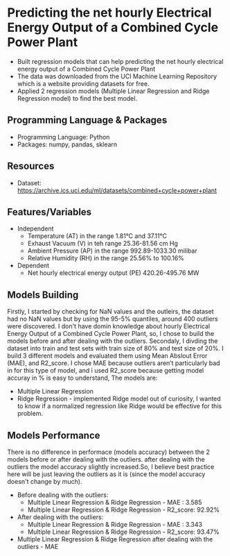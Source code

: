 # Predicting the net hourly Electrical Energy Output of a Combined Cycle Power Plant
* Built regression models that can help predicting the net hourly electrical energy output of a Combined Cycle Power Plant
* The data was downloaded from the UCI Machine Learning Repository which is a website providing datasets for free.
* Applied 2 regression models (Multiple Linear Regression and Ridge Regression model) to find the best model.

## Programming Language & Packages
* Programming Language: Python
* Packages: numpy, pandas, sklearn

## Resources
* Dataset: https://archive.ics.uci.edu/ml/datasets/combined+cycle+power+plant

## Features/Variables
* Independent
  * Temperature (AT) in the range 1.81°C and 37.11°C
  * Exhaust Vacuum (V) in teh range 25.36-81.56 cm Hg
  * Ambient Pressure (AP) in the range 992.89-1033.30 milibar
  * Relative Humidity (RH) in the range 25.56% to 100.16%
* Dependent
  * Net hourly electrical energy output (PE) 420.26-495.76 MW

## Models Building
Firstly, I started by checking for NaN values and the outleirs, the dataset had no NaN values but by using the 95-5% quantiles, around 400 outliers were discovered. I don't have domin knowledge about hourly Electrical Energy Output of a Combined Cycle Power Plant, so, I chose to build the models before and after dealing with the outliers. Secondaly, I divding the dataset into train and test sets with train size of 80% and test size of 20%. I build 3 different models and evaluated them using Mean Abslout Error (MAE), and R2_score. I chose MAE because outliers aren’t particularly bad in for this type of model, and i used R2_score because getting model accuray in % is easy to understand, The models are:

* Multiple Linear Regression
* Ridge Regression - implemented Ridge model out of curiosity, I wanted to know if a normalized regression like Ridge would be effective for this problem.

## Models Performance
There is no difference in performace (models accuracy) between the 2 models before or after dealing with the outliers. after dealing with the outliers the model accuracy slightly increased.So, I believe best practice here will be just leaving the outliers as it is (since the model accuracy doesn't change by much). 
* Before dealing with the outliers:
  * Multiple Linear Regression & Ridge Regression - MAE : 3.585
  * Multiple Linear Regression & Ridge Regression - R2_score: 92.92%
* After dealing with the outliers:
  * Multiple Linear Regression & Ridge Regression - MAE : 3.343
  * Multiple Linear Regression & Ridge Regression - R2_score: 93.47%
* Multiple Linear Regression & Ridge Regression after dealing with the outliers - MAE
